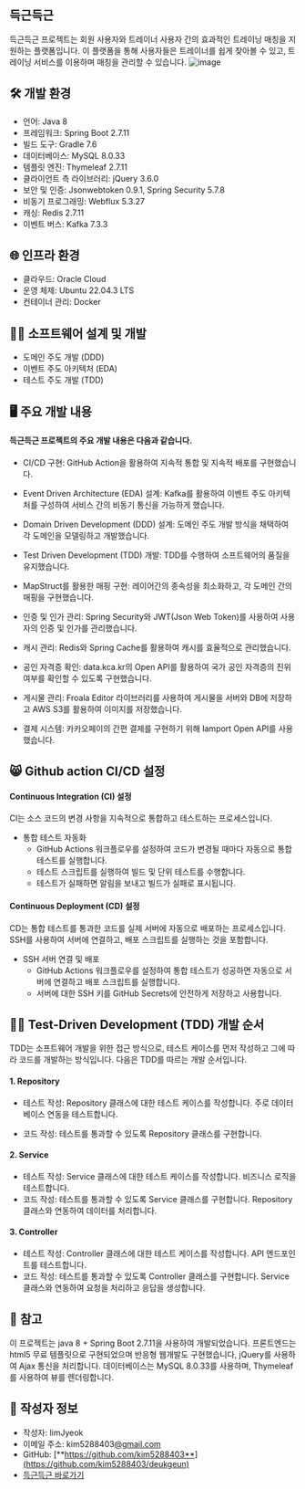## 득근득근

득근득근 프로젝트는 회원 사용자와 트레이너 사용자 간의 효과적인 트레이닝 매칭을 지원하는 플랫폼입니다. 이 플랫폼을 통해 사용자들은 트레이너를 쉽게 찾아볼 수 있고, 트레이닝 서비스를 이용하며 매칭을 관리할 수 있습니다.
![image](https://github.com/kim5288403/deukgeun/assets/76669119/cee64335-e65e-4770-bc0e-fc49f293ea85)

## 🛠 **개발 환경**

- 언어: Java 8
- 프레임워크: Spring Boot 2.7.11
- 빌드 도구: Gradle 7.6
- 데이터베이스: MySQL 8.0.33
- 템플릿 엔진: Thymeleaf 2.7.11
- 클라이언트 측 라이브러리: jQuery 3.6.0
- 보안 및 인증: Jsonwebtoken 0.9.1, Spring Security 5.7.8
- 비동기 프로그래밍: Webflux 5.3.27
- 캐싱: Redis 2.7.11
- 이벤트 버스: Kafka 7.3.3

## 🌐 **인프라 환경**
- 클라우드: Oracle Cloud
- 운영 체제: Ubuntu 22.04.3 LTS
- 컨테이너 관리: Docker

## 👨‍💻 **소프트웨어 설계 및 개발**
- 도메인 주도 개발 (DDD)
- 이벤트 주도 아키텍처 (EDA)
- 테스트 주도 개발 (TDD)

## 🖥 주요 개발 내용

#### 득근득근 프로젝트의 주요 개발 내용은 다음과 같습니다.

- CI/CD 구현: GitHub Action을 활용하여 지속적 통합 및 지속적 배포를 구현했습니다.

- Event Driven Architecture (EDA) 설계: Kafka를 활용하여 이벤트 주도 아키텍처를 구성하여 서비스 간의 비동기 통신을 가능하게 했습니다.

- Domain Driven Development (DDD) 설계: 도메인 주도 개발 방식을 채택하여 각 도메인을 모델링하고 개발했습니다.

- Test Driven Development (TDD) 개발: TDD를 수행하여 소프트웨어의 품질을 유지했습니다.

- MapStruct를 활용한 매핑 구현: 레이어간의 종속성을 최소화하고, 각 도메인 간의 매핑을 구현했습니다.

- 인증 및 인가 관리: Spring Security와 JWT(Json Web Token)를 사용하여 사용자의 인증 및 인가를 관리했습니다.

- 캐시 관리: Redis와 Spring Cache를 활용하여 캐시를 효율적으로 관리했습니다.

- 공인 자격증 확인: data.kca.kr의 Open API를 활용하여 국가 공인 자격증의 진위 여부를 확인할 수 있도록 구현했습니다.

- 게시물 관리: Froala Editor 라이브러리를 사용하여 게시물을 서버와 DB에 저장하고 AWS S3를 활용하여 이미지를 저장했습니다.

- 결제 시스템: 카카오페이의 간편 결제를 구현하기 위해 Iamport Open API를 사용했습니다.

## 😸 **Github action CI/CD 설정**

#### Continuous Integration (CI) 설정
CI는 소스 코드의 변경 사항을 지속적으로 통합하고 테스트하는 프로세스입니다.
- 통합 테스트 자동화
  - GitHub Actions 워크플로우를 설정하여 코드가 변경될 때마다 자동으로 통합 테스트를 실행합니다.
  - 테스트 스크립트를 실행하여 빌드 및 단위 테스트를 수행합니다.
  - 테스트가 실패하면 알림을 보내고 빌드가 실패로 표시됩니다.

#### Continuous Deployment (CD) 설정

CD는 통합 테스트를 통과한 코드를 실제 서버에 자동으로 배포하는 프로세스입니다. SSH를 사용하여 서버에 연결하고, 배포 스크립트를 실행하는 것을 포함합니다.

- SSH 서버 연결 및 배포
  - GitHub Actions 워크플로우를 설정하여 통합 테스트가 성공하면 자동으로 서버에 연결하고 배포 스크립트를 실행합니다.
  - 서버에 대한 SSH 키를 GitHub Secrets에 안전하게 저장하고 사용합니다.

## 👨‍🔬 **Test-Driven Development (TDD) 개발 순서**

TDD는 소프트웨어 개발을 위한 접근 방식으로, 테스트 케이스를 먼저 작성하고 그에 따라 코드를 개발하는 방식입니다. 다음은 TDD를 따르는 개발 순서입니다.

#### 1. Repository
- 테스트 작성: Repository 클래스에 대한 테스트 케이스를 작성합니다. 주로 데이터베이스 연동을 테스트합니다.
  
- 코드 작성: 테스트를 통과할 수 있도록 Repository 클래스를 구현합니다.

#### 2. Service
- 테스트 작성: Service 클래스에 대한 테스트 케이스를 작성합니다. 비즈니스 로직을 테스트합니다.
- 코드 작성: 테스트를 통과할 수 있도록 Service 클래스를 구현합니다. Repository 클래스와 연동하여 데이터를 처리합니다.

#### 3. Controller
- 테스트 작성: Controller 클래스에 대한 테스트 케이스를 작성합니다. API 엔드포인트를 테스트합니다.
- 코드 작성: 테스트를 통과할 수 있도록 Controller 클래스를 구현합니다. Service 클래스와 연동하여 요청을 처리하고 응답을 생성합니다.

## 🔔 **참고**

이 프로젝트는 java 8 + Spring Boot 2.7.11을 사용하여 개발되었습니다. 프론트엔드는 html5 무료 템플릿으로 구현되었으며 반응형 웹개발도 구현했습니다, jQuery를 사용하여 Ajax 통신을 처리합니다. 데이터베이스는 MySQL 8.0.33를 사용하며, Thymeleaf를 사용하여 뷰를 렌더링합니다.

## 📝 **작성자 정보**

- 작성자: limJyeok
- 이메일 주소: kim5288403[@gmail.com](mailto:myusername@example.com)
- GitHub: [**https://github.com/kim5288403**](https://github.com/kim5288403/deukgeun)
- [득근득근 바로가기](https://deukgeun.duckdns.org/)

